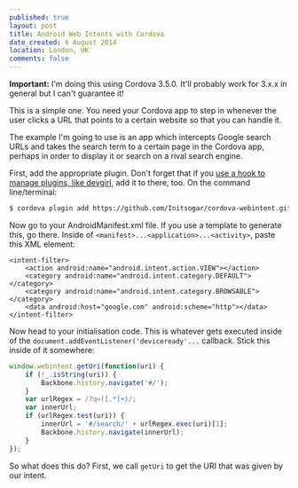 ```yaml
---
published: true
layout: post
title: Android Web Intents with Cordova
date_created: 6 August 2014
location: London, UK
comments: false
---
```


**Important:** I'm doing this using Cordova 3.5.0. It'll probably work for 3.x.x in general but I can't guarantee it!

This is a simple one. You need your Cordova app to step in whenever the user clicks a URL that points to a certain website so that you can handle it.

The example I'm going to use is an app which intercepts Google search URLs and takes the search term to a certain page in the Cordova app, perhaps in order to display it or search on a rival search engine.

First, add the appropriate plugin. Don't forget that if you [use a hook to manage plugins, like devgirl](http://devgirl.org/2013/11/12/three-hooks-your-cordovaphonegap-project-needs/), add it to there, too. On the command line/terminal:

```bash
$ cordova plugin add https://github.com/Initsogar/cordova-webintent.git
```

Now go to your AndroidManifest.xml file. If you use a template to generate this, go there. Inside of `<manifest>...<application>...<activity>`, paste this XML element:

```
<intent-filter>
	<action android:name="android.intent.action.VIEW"></action>
	<category android:name="android.intent.category.DEFAULT"></category>
	<category android:name="android.intent.category.BROWSABLE"></category>
	<data android:host="google.com" android:scheme="http"></data>
</intent-filter>
```

Now head to your initialisation code. This is whatever gets executed inside of the `document.addEventListener('deviceready'...` callback. Stick this inside of it somewhere:

```javascript
window.webintent.getUri(function(uri) {
	if (!_.isString(uri)) {
		Backbone.history.navigate('#/');
	}
	var urlRegex = /?q=([.*]+)/;
	var innerUrl;
	if (urlRegex.test(uri)) {
		innerUrl = '#/search/' + urlRegex.exec(uri)[1];
		Backbone.history.navigate(innerUrl);
	}
});
```

So what does this do? First, we call `getUri` to get the URI that was given by our intent.

<!--EXPLAIN IT-->

<!--DO THE STUFF ABOUT PATHPATTERN-->